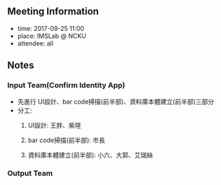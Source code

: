 ## Meeting Information

- time: 2017-09-25 11:00
- place: IMSLab @ NCKU
- attendee: all

## Notes

### Input Team(Confirm Identity App)
- 先進行 UI設計、bar code掃描(前半部)、資料庫本體建立(前半部)三部分
- 分工:  
  1. UI設計: 王胖、紫瑄
  
  2. bar code掃描(前半部): 市長
  
  3. 資料庫本體建立(前半部): 小六、大郭、艾瑞絲

### Output Team
